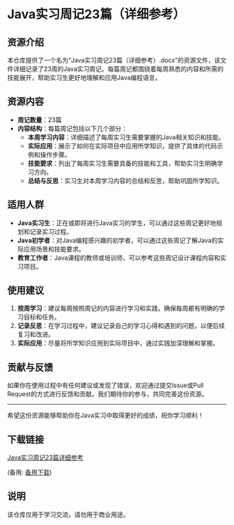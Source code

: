 # Java实习周记23篇（详细参考）

## 资源介绍

本仓库提供了一个名为“Java实习周记23篇（详细参考）.docx”的资源文件，该文件详细记录了23周的Java实习周记。每篇周记都围绕着每周熟悉的内容和所需的技能展开，帮助实习生更好地理解和应用Java编程语言。

## 资源内容

- **周记数量**：23篇
- **内容结构**：每篇周记包括以下几个部分：
  - **本周学习内容**：详细描述了每周实习生需要掌握的Java相关知识和技能。
  - **实际应用**：展示了如何在实际项目中应用所学知识，提供了具体的代码示例和操作步骤。
  - **技能要求**：列出了每周实习生需要具备的技能和工具，帮助实习生明确学习方向。
  - **总结与反思**：实习生对本周学习内容的总结和反思，帮助巩固所学知识。

## 适用人群

- **Java实习生**：正在或即将进行Java实习的学生，可以通过这些周记更好地规划和记录实习过程。
- **Java初学者**：对Java编程感兴趣的初学者，可以通过这些周记了解Java的实际应用场景和技能要求。
- **教育工作者**：Java课程的教师或培训师，可以参考这些周记设计课程内容和实习项目。

## 使用建议

1. **按周学习**：建议每周按照周记的内容进行学习和实践，确保每周都有明确的学习目标和任务。
2. **记录反思**：在学习过程中，建议记录自己的学习心得和遇到的问题，以便后续复习和改进。
3. **实际应用**：尽量将所学知识应用到实际项目中，通过实践加深理解和掌握。

## 贡献与反馈

如果你在使用过程中有任何建议或发现了错误，欢迎通过提交Issue或Pull Request的方式进行反馈和贡献。我们期待你的参与，共同完善这份资源。

---

希望这份资源能够帮助你在Java实习中取得更好的成绩，祝你学习顺利！

## 下载链接
[Java实习周记23篇详细参考](https://pan.quark.cn/s/8978f64cc8e9) 

(备用: [备用下载](https://pan.baidu.com/s/1nJB6TMnlj9bcdooZgqbqeA?pwd=1234))

## 说明

该仓库仅用于学习交流，请勿用于商业用途。

